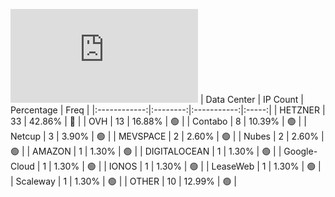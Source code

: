 ![Diagramm](https://github.com/obajay/StateSync-snapshots/blob/main/Projects/Planq/1/README.md)
| Data Center | IP Count | Percentage | Freq |
|:------------:|:--------:|:-----------:|:-----:|
| HETZNER | 33 | 42.86% | 🔴 |
| OVH | 13 | 16.88% | 🟢 |
| Contabo | 8 | 10.39% | 🟢 |
| Netcup | 3 | 3.90% | 🟢 |
| MEVSPACE | 2 | 2.60% | 🟢 |
| Nubes | 2 | 2.60% | 🟢 |
| AMAZON | 1 | 1.30% | 🟢 |
| DIGITALOCEAN | 1 | 1.30% | 🟢 |
| Google-Cloud | 1 | 1.30% | 🟢 |
| IONOS | 1 | 1.30% | 🟢 |
| LeaseWeb | 1 | 1.30% | 🟢 |
| Scaleway | 1 | 1.30% | 🟢 |
| OTHER | 10 | 12.99% | 🟢 |